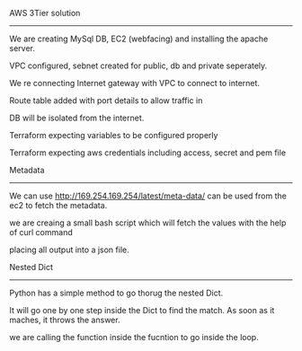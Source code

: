 AWS 3Tier solution
******************

We are creating MySql DB, EC2 (webfacing) and installing the apache server. 

VPC configured, sebnet created for public, db and private seperately.

We re connecting Internet gateway with VPC to connect to internet.

Route table added with port details to allow traffic in

DB will be isolated from the internet.

Terraform expecting variables to be configured properly

Terraform expecting aws credentials including access, secret and pem file



Metadata
*********

We can use http://169.254.169.254/latest/meta-data/ can be used from the ec2 to fetch the metadata.

we are creaing a small bash script which will fetch the values with the help of curl command

placing all output into a json file.


Nested Dict
************

Python has a simple method to go thorug the nested Dict. 

It will go one by one step inside the Dict to find the match. As soon as it maches, it throws the answer.

we are calling the function inside the  fucntion to go inside the loop.




